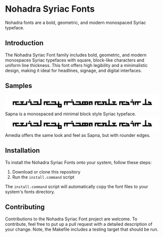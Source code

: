# Nohadra Syriac Fonts

Nohadra fonts are a bold, geometric, and modern monospaced Syriac typeface.

## Introduction

The Nohadra Syriac Font family includes bold, geometric, and modern monospaces Syriac typefaces with square, block-like characters and uniform line thickness. This font offers high legibility and a minimalistic design, making it ideal for headlines, signage, and digital interfaces. 

## Samples

![Nohadra - Sapna](samples/NohadraSyriac-Sapna.png)
Sapna is a monospaced and minimal block style Syriac typeface.
![Nohadra - Amedia](samples//NohadraSyriac-Sapna.png)
Amedia offers the same look and feel as Sapna, but with rounder edges.

## Installation

To install the Nohadra Syriac Fonts onto your system, follow these steps:

1. Download or clone this repository
3. Run the `install.command` script

The `install.command` script will automatically copy the font files to your system's fonts directory.

## Contributing

Contributions to the Nohadra Syriac Font project are welcome. To contribute, feel free to put up a pull request with a detailed description of your change. Note, the Makefile includes a testing target that should be run.
